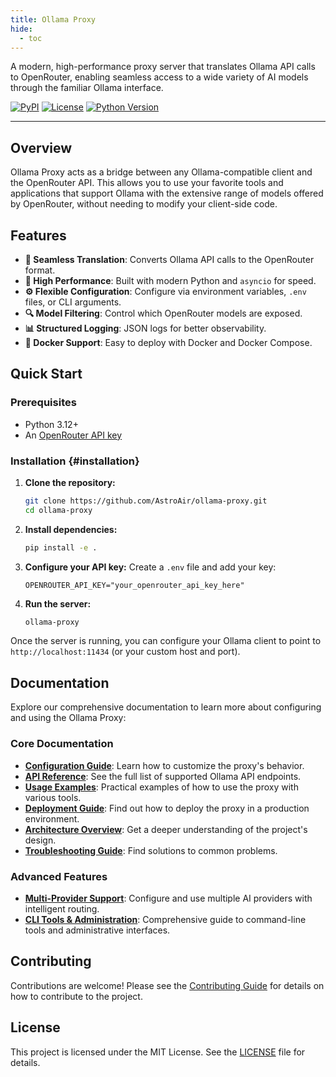 ```yaml
---
title: Ollama Proxy
hide:
  - toc
---
```


A modern, high-performance proxy server that translates Ollama API calls to OpenRouter, enabling seamless access to a wide variety of AI models through the familiar Ollama interface.

[![PyPI](https://img.shields.io/pypi/v/ollama-proxy)](https://pypi.org/project/ollama-proxy/)
[![License](https://img.shields.io/github/license/your-username/ollama-proxy)](https://github.com/AstroAir/ollama-proxy/blob/main/LICENSE)
[![Python Version](https://img.shields.io/pypi/pyversions/ollama-proxy)](https://pypi.org/project/ollama-proxy/)

---

## Overview

Ollama Proxy acts as a bridge between any Ollama-compatible client and the OpenRouter API. This allows you to use your favorite tools and applications that support Ollama with the extensive range of models offered by OpenRouter, without needing to modify your client-side code.

## Features

- **🔄 Seamless Translation**: Converts Ollama API calls to the OpenRouter format.
- **🚀 High Performance**: Built with modern Python and `asyncio` for speed.
- **⚙️ Flexible Configuration**: Configure via environment variables, `.env` files, or CLI arguments.
- **🔍 Model Filtering**: Control which OpenRouter models are exposed.
- **📊 Structured Logging**: JSON logs for better observability.
- **🐳 Docker Support**: Easy to deploy with Docker and Docker Compose.

## Quick Start

### Prerequisites

- Python 3.12+
- An [OpenRouter API key](https://openrouter.ai/keys)

### Installation {#installation}

1. **Clone the repository:**

    ```bash
    git clone https://github.com/AstroAir/ollama-proxy.git
    cd ollama-proxy
    ```

2. **Install dependencies:**

    ```bash
    pip install -e .
    ```

3. **Configure your API key:**
    Create a `.env` file and add your key:

    ```env
    OPENROUTER_API_KEY="your_openrouter_api_key_here"
    ```

4. **Run the server:**

    ```bash
    ollama-proxy
    ```

Once the server is running, you can configure your Ollama client to point to `http://localhost:11434` (or your custom host and port).

## Documentation

Explore our comprehensive documentation to learn more about configuring and using the Ollama Proxy:

### Core Documentation

- [**Configuration Guide**](configuration.md): Learn how to customize the proxy's behavior.
- [**API Reference**](api-reference.md): See the full list of supported Ollama API endpoints.
- [**Usage Examples**](usage-examples.md): Practical examples of how to use the proxy with various tools.
- [**Deployment Guide**](deployment.md): Find out how to deploy the proxy in a production environment.
- [**Architecture Overview**](architecture.md): Get a deeper understanding of the project's design.
- [**Troubleshooting Guide**](troubleshooting.md): Find solutions to common problems.

### Advanced Features

- [**Multi-Provider Support**](multi-provider.md): Configure and use multiple AI providers with intelligent routing.
- [**CLI Tools & Administration**](cli-tools.md): Comprehensive guide to command-line tools and administrative interfaces.

## Contributing

Contributions are welcome! Please see the [Contributing Guide](contributing.md) for details on how to contribute to the project.

## License

This project is licensed under the MIT License. See the [LICENSE](https://github.com/AstroAir/ollama-proxy/blob/main/LICENSE) file for details.
